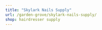 ```yaml
---
title: "Skylark Nails Supply"
url: /garden-grove/skylark-nails-supply/
shop: hairdresser supply
---
```

